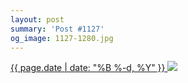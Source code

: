 ```yaml
---
layout: post
summary: 'Post #1127'
og_image: 1127-1280.jpg
---
```


<p>
 <time>
  <a href="/1127">
   {{ page.date | date: "%B %-d, %Y" }}
  </a>
 </time>
 <a href="/1127">
  <img data-taken="4/4/2020" sizes="(min-width: 700px) 50vw, calc(100vw - 2rem)" src="{{ site.assets_url }}/1127-640.jpg" srcset="{{ site.assets_url }}/1127-320.jpg 320w, {{ site.assets_url }}/1127-640.jpg 640w, {{ site.assets_url }}/1127-960.jpg 960w, {{ site.assets_url }}/1127-1280.jpg 1280w"/>
 </a>
</p>
